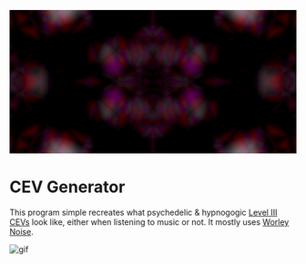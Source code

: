 ![screenshot](GitHub/RMimage.png)

# CEV Generator 

This program simple recreates what psychedelic & hypnogogic [Level III CEVs](https://en.wikipedia.org/wiki/Closed-eye_hallucination) look like, either when listening to music or not. It mostly uses [Worley Noise](https://en.wikipedia.org/wiki/Worley_noise).

![gif](GitHub/RMgif.gif)
